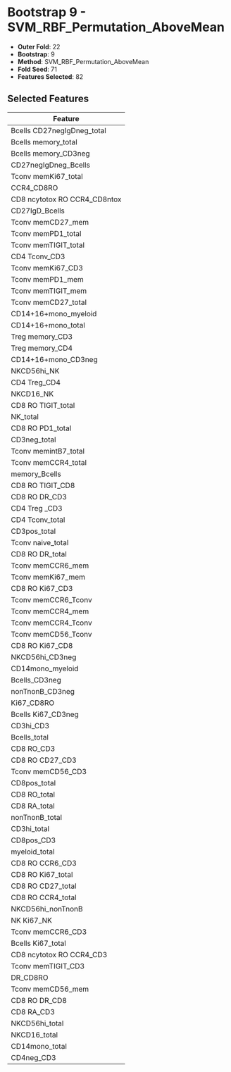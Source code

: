 # Bootstrap 9 - SVM_RBF_Permutation_AboveMean

- **Outer Fold**: 22
- **Bootstrap**: 9
- **Method**: SVM_RBF_Permutation_AboveMean
- **Fold Seed**: 71
- **Features Selected**: 82

## Selected Features

| Feature |
|---------|
| Bcells CD27negIgDneg_total |
| Bcells memory_total |
| Bcells memory_CD3neg |
| CD27negIgDneg_Bcells |
| Tconv memKi67_total |
| CCR4_CD8RO |
| CD8 ncytotox RO CCR4_CD8ntox |
| CD27IgD_Bcells |
| Tconv memCD27_mem |
| Tconv memPD1_total |
| Tconv memTIGIT_total |
| CD4 Tconv_CD3 |
| Tconv memKi67_CD3 |
| Tconv memPD1_mem |
| Tconv memTIGIT_mem |
| Tconv memCD27_total |
| CD14+16+mono_myeloid |
| CD14+16+mono_total |
| Treg memory_CD3 |
| Treg memory_CD4 |
| CD14+16+mono_CD3neg |
| NKCD56hi_NK |
| CD4 Treg_CD4 |
| NKCD16_NK |
| CD8 RO TIGIT_total |
| NK_total |
| CD8 RO PD1_total |
| CD3neg_total |
| Tconv memintB7_total |
| Tconv memCCR4_total |
| memory_Bcells |
| CD8 RO TIGIT_CD8 |
| CD8 RO DR_CD3 |
| CD4 Treg _CD3 |
| CD4 Tconv_total |
| CD3pos_total |
| Tconv naive_total |
| CD8 RO DR_total |
| Tconv memCCR6_mem |
| Tconv memKi67_mem |
| CD8  RO Ki67_CD3 |
| Tconv memCCR6_Tconv |
| Tconv memCCR4_mem |
| Tconv memCCR4_Tconv |
| Tconv memCD56_Tconv |
| CD8 RO Ki67_CD8 |
| NKCD56hi_CD3neg |
| CD14mono_myeloid |
| Bcells_CD3neg |
| nonTnonB_CD3neg |
| Ki67_CD8RO |
| Bcells Ki67_CD3neg |
| CD3hi_CD3 |
| Bcells_total |
| CD8 RO_CD3 |
| CD8 RO CD27_CD3 |
| Tconv memCD56_CD3 |
| CD8pos_total |
| CD8 RO_total |
| CD8 RA_total |
| nonTnonB_total |
| CD3hi_total |
| CD8pos_CD3 |
| myeloid_total |
| CD8 RO CCR6_CD3 |
| CD8 RO Ki67_total |
| CD8 RO CD27_total |
| CD8 RO CCR4_total |
| NKCD56hi_nonTnonB |
| NK Ki67_NK |
| Tconv memCCR6_CD3 |
| Bcells Ki67_total |
| CD8 ncytotox RO CCR4_CD3 |
| Tconv memTIGIT_CD3 |
| DR_CD8RO |
| Tconv memCD56_mem |
| CD8 RO DR_CD8 |
| CD8 RA_CD3 |
| NKCD56hi_total |
| NKCD16_total |
| CD14mono_total |
| CD4neg_CD3 |
